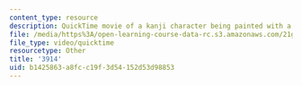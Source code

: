 ```yaml
---
content_type: resource
description: QuickTime movie of a kanji character being painted with a brush.
file: /media/https%3A/open-learning-course-data-rc.s3.amazonaws.com/21g-504-japanese-iv-spring-2009/b1425863a8fcc19f3d54152d53d98853_3914.mov
file_type: video/quicktime
resourcetype: Other
title: '3914'
uid: b1425863-a8fc-c19f-3d54-152d53d98853
---
```

